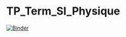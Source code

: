 # TP_Term_SI_Physique
[![Binder](https://mybinder.org/badge_logo.svg)](https://mybinder.org/v2/gh/rom1chauviere/TP_Term_SI_Physique.git/HEAD)
